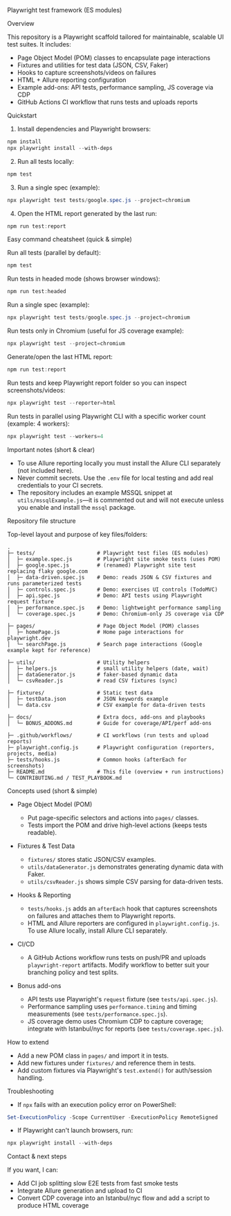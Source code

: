 Playwright test framework (ES modules)

Overview

This repository is a Playwright scaffold tailored for maintainable, scalable UI test suites. It includes:

- Page Object Model (POM) classes to encapsulate page interactions
- Fixtures and utilities for test data (JSON, CSV, Faker)
- Hooks to capture screenshots/videos on failures
- HTML + Allure reporting configuration
- Example add-ons: API tests, performance sampling, JS coverage via CDP
- GitHub Actions CI workflow that runs tests and uploads reports

Quickstart

1. Install dependencies and Playwright browsers:

```powershell
npm install
npx playwright install --with-deps
```

2. Run all tests locally:

```powershell
npm test
```

3. Run a single spec (example):

```powershell
npx playwright test tests/google.spec.js --project=chromium
```

4. Open the HTML report generated by the last run:

```powershell
npm run test:report
```

Easy command cheatsheet (quick & simple)

Run all tests (parallel by default):

```powershell
npm test
```

Run tests in headed mode (shows browser windows):

```powershell
npm run test:headed
```

Run a single spec (example):

```powershell
npx playwright test tests/google.spec.js --project=chromium
```

Run tests only in Chromium (useful for JS coverage example):

```powershell
npx playwright test --project=chromium
```

Generate/open the last HTML report:

```powershell
npm run test:report
```

Run tests and keep Playwright report folder so you can inspect screenshots/videos:

```powershell
npx playwright test --reporter=html
```

Run tests in parallel using Playwright CLI with a specific worker count (example: 4 workers):

```powershell
npx playwright test --workers=4
```

Important notes (short & clear)

- To use Allure reporting locally you must install the Allure CLI separately (not included here).
- Never commit secrets. Use the `.env` file for local testing and add real credentials to your CI secrets.
- The repository includes an example MSSQL snippet at `utils/mssqlExample.js`—it is commented out and will not execute unless you enable and install the `mssql` package.


Repository file structure

Top-level layout and purpose of key files/folders:

```
.
├─ tests/                    # Playwright test files (ES modules)
│  ├─ example.spec.js        # Playwright site smoke tests (uses POM)
│  ├─ google.spec.js         # (renamed) Playwright site test replacing flaky google.com
│  ├─ data-driven.spec.js    # Demo: reads JSON & CSV fixtures and runs parameterized tests
│  ├─ controls.spec.js       # Demo: exercises UI controls (TodoMVC)
│  ├─ api.spec.js            # Demo: API tests using Playwright request fixture
│  ├─ performance.spec.js    # Demo: lightweight performance sampling
│  └─ coverage.spec.js       # Demo: Chromium-only JS coverage via CDP

├─ pages/                    # Page Object Model (POM) classes
│  ├─ homePage.js            # Home page interactions for playwright.dev
│  └─ searchPage.js          # Search page interactions (Google example kept for reference)

├─ utils/                    # Utility helpers
│  ├─ helpers.js             # small utility helpers (date, wait)
│  ├─ dataGenerator.js       # faker-based dynamic data
│  └─ csvReader.js           # read CSV fixtures (sync)

├─ fixtures/                 # Static test data
│  ├─ testData.json          # JSON keywords example
│  └─ data.csv               # CSV example for data-driven tests

├─ docs/                     # Extra docs, add-ons and playbooks
│  └─ BONUS_ADDONS.md        # Guide for coverage/API/perf add-ons

├─ .github/workflows/        # CI workflows (run tests and upload reports)
├─ playwright.config.js      # Playwright configuration (reporters, projects, media)
├─ tests/hooks.js            # Common hooks (afterEach for screenshots)
├─ README.md                 # This file (overview + run instructions)
└─ CONTRIBUTING.md / TEST_PLAYBOOK.md
```

Concepts used (short & simple)

- Page Object Model (POM)
	- Put page-specific selectors and actions into `pages/` classes.
	- Tests import the POM and drive high-level actions (keeps tests readable).

- Fixtures & Test Data
	- `fixtures/` stores static JSON/CSV examples.
	- `utils/dataGenerator.js` demonstrates generating dynamic data with Faker.
	- `utils/csvReader.js` shows simple CSV parsing for data-driven tests.

- Hooks & Reporting
	- `tests/hooks.js` adds an `afterEach` hook that captures screenshots on failures and attaches them to Playwright reports.
	- HTML and Allure reporters are configured in `playwright.config.js`. To use Allure locally, install Allure CLI separately.

- CI/CD
	- A GitHub Actions workflow runs tests on push/PR and uploads `playwright-report` artifacts. Modify workflow to better suit your branching policy and test splits.

- Bonus add-ons
	- API tests use Playwright's `request` fixture (see `tests/api.spec.js`).
	- Performance sampling uses `performance.timing` and timing measurements (see `tests/performance.spec.js`).
	- JS coverage demo uses Chromium CDP to capture coverage; integrate with Istanbul/nyc for reports (see `tests/coverage.spec.js`).

How to extend

- Add a new POM class in `pages/` and import it in tests.
- Add new fixtures under `fixtures/` and reference them in tests.
- Add custom fixtures via Playwright's `test.extend()` for auth/session handling.

Troubleshooting

- If `npx` fails with an execution policy error on PowerShell:

```powershell
Set-ExecutionPolicy -Scope CurrentUser -ExecutionPolicy RemoteSigned
```

- If Playwright can't launch browsers, run:

```powershell
npx playwright install --with-deps
```

Contact & next steps

If you want, I can:
- Add CI job splitting slow E2E tests from fast smoke tests
- Integrate Allure generation and upload to CI
- Convert CDP coverage into an Istanbul/nyc flow and add a script to produce HTML coverage

